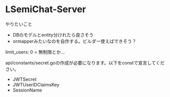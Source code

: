 # LSemiChat-Server

やりたいこと
- DBのモデルとentity分けれたら良さそう
- ormapperみたいなのを自作する。ビルダー使えばできそう？

limit_users: 0 = 無制限とか...

api/constants/secret.goの作成が必要になります。以下をconstで宣言してください。
- JWTSecret
- JWTUserIDClaimsKey
- SessionName
